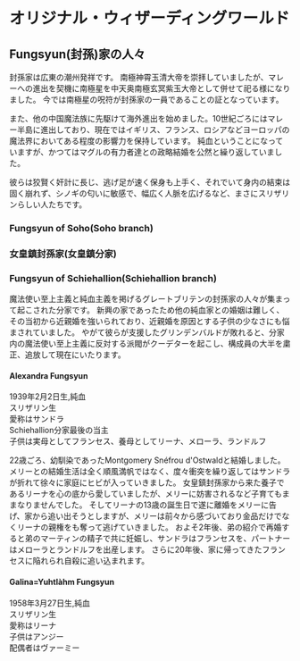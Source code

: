 # オリジナル・ウィザーディングワールド

## Fungsyun(封孫)家の人々
封孫家は広東の潮州発祥です。
南極神霄玉清大帝を崇拝していましたが、マレーへの進出を契機に南極星を中天奥南極玄冥紫玉大帝として併せて祀る様になりました。
今では南極星の呪符が封孫家の一員であることの証となっています。

また、他の中国魔法族に先駆けて海外進出を始めました。10世紀ごろにはマレー半島に進出しており、現在ではイギリス、フランス、ロシアなどヨーロッパの魔法界においてある程度の影響力を保持しています。
純血ということになっていますが、かつてはマグルの有力者達との政略結婚を公然と繰り返していました。

彼らは狡賢く奸計に長じ、逃げ足が速く保身も上手く、それでいて身内の結束は固く崩れず、シノギの匂いに敏感で、幅広く人脈を広げるなど、まさにスリザリンらしい人たちです。
### Fungsyun of Soho(Soho branch)
 
### 女皇鎮封孫家(女皇鎮分家)
### Fungsyun of Schiehallion(Schiehallion branch)
魔法使い至上主義と純血主義を掲げるグレートブリテンの封孫家の人々が集まって起こされた分家です。
新興の家であったため他の純血家との婚姻は難しく、その当初から近親婚を強いられており、近親婚を原因とする子供の少なさにも悩まされていました。
やがて彼らが支援したグリンデンバルドが敗れると、分家内の魔法使い至上主義に反対する派閥がクーデターを起こし、構成員の大半を粛正、追放して現在にいたります。

#### Alexandra Fungsyun
1939年2月2日生,純血  
スリザリン生  
愛称はサンドラ  
Schiehallion分家最後の当主  
子供は実母としてフランセス、養母としてリーナ、メローラ、ランドルフ  

22歳ごろ、幼馴染であったMontgomery Snéfrou d'Ostwaldと結婚しました。メリーとの結婚生活は全く順風満帆ではなく、度々衝突を繰り返してはサンドラが折れて徐々に家庭にヒビが入っていきました。
女皇鎮封孫家から来た養子であるリーナを心の底から愛していましたが、メリーに妨害されるなど子育てもままなりませんでした。
そしてリーナの13歳の誕生日で遂に離婚をメリーに告げ、家から追い出そうとしますが、メリーは前々から感づいており金品だけでなくリーナの親権をも奪って逃げていきました。
およそ2年後、弟の紹介で再婚すると弟のマーティンの精子で共に妊娠し、サンドラはフランセスを、パートナーはメローラとランドルフを出産します。
さらに20年後、家に帰ってきたフランセスに陥れられ自殺に追い込まれます。

#### Galina=Yuhtlàhm Fungsyun
1958年3月27日生,純血  
スリザリン生  
愛称はリーナ  
子供はアンジー  
配偶者はヴァーミー  